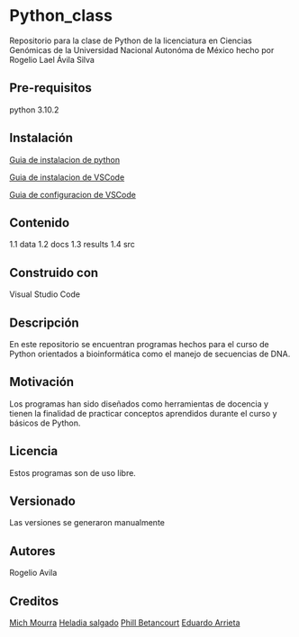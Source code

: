 # Python_class

Repositorio para la clase de Python de la licenciatura en Ciencias Genómicas de la Universidad Nacional Autonóma de México
hecho por Rogelio Lael Ávila Silva

## Pre-requisitos

python 3.10.2

## Instalación

[Guia de instalacion de python](https://github.com/PhillBet/VSCodeConfigForPython/blob/main/Installing_Python_3_10.md)

[Guia de instalacion de VSCode](https://github.com/PhillBet/VSCodeConfigForPython/blob/main/Installing_VSCode.md)

[Guia de configuracion de VSCode](https://github.com/PhillBet/VSCodeConfigForPython/blob/main/VSCode_Config.md)

## Contenido

1.1 data
1.2 docs
1.3 results
1.4 src

## Construido con

Visual Studio Code

## Descripción

En este repositorio se encuentran programas hechos para el curso de Python orientados a bioinformática
como el manejo de secuencias de DNA.

## Motivación

Los programas han sido diseñados como herramientas de docencia y tienen la finalidad de practicar conceptos
aprendidos durante el curso y básicos de Python.

## Licencia

Estos programas son de uso libre.

## Versionado

Las versiones se generaron manualmente

## Autores

Rogelio Avila

## Creditos

[Mich Mourra](https://github.com/MichMourra)
[Heladia salgado](https://github.com/Helysalgado)
[Phill Betancourt](https://github.com/PhillBet)
[Eduardo Arrieta](https://github.com/eduardo-arrieta)
